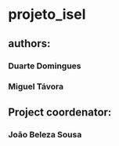 # projeto_isel

## authors:

### Duarte Domingues
### Miguel Távora

## Project coordenator:

### João Beleza Sousa

